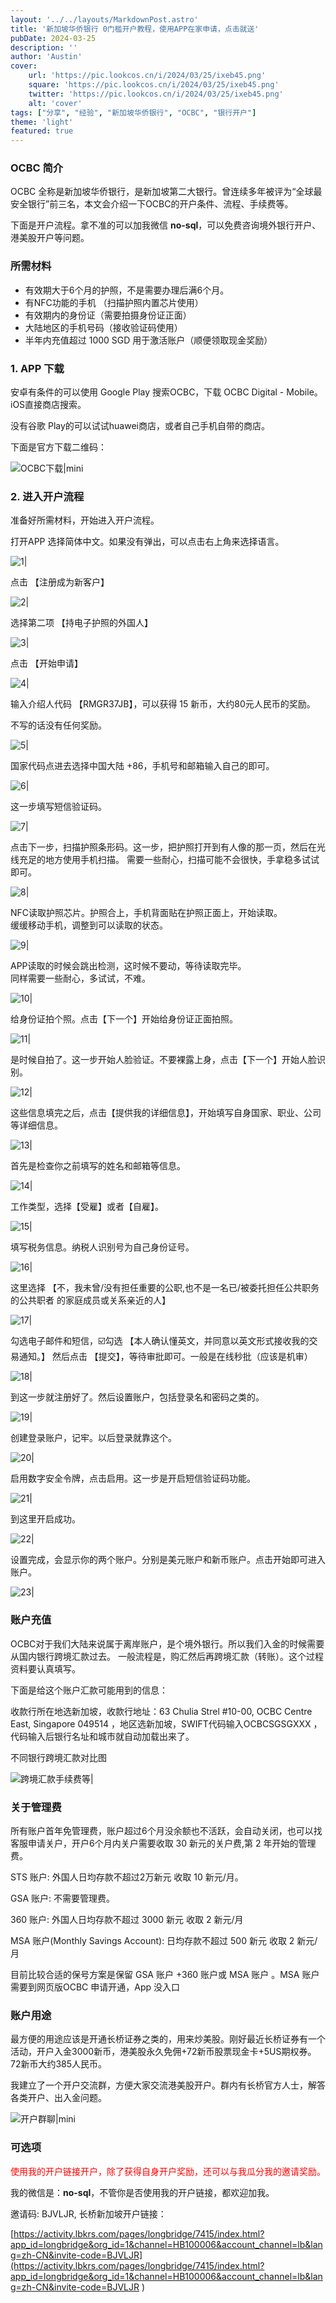 ```yaml
---
layout: '../../layouts/MarkdownPost.astro'
title: '新加坡华侨银行 0门槛开户教程，使用APP在家申请，点击就送'
pubDate: 2024-03-25
description: ''
author: 'Austin'
cover:
    url: 'https://pic.lookcos.cn/i/2024/03/25/ixeb45.png'
    square: 'https://pic.lookcos.cn/i/2024/03/25/ixeb45.png'
    twitter: 'https://pic.lookcos.cn/i/2024/03/25/ixeb45.png'
    alt: 'cover'
tags: ["分享", "经验", "新加坡华侨银行", "OCBC", "银行开户"]
theme: 'light'
featured: true
---
```


### OCBC 简介

OCBC 全称是新加坡华侨银行，是新加坡第二大银行。曾连续多年被评为“全球最安全银行”前三名，本文会介绍一下OCBC的开户条件、流程、手续费等。

下面是开户流程。拿不准的可以加我微信 **no-sql**，可以免费咨询境外银行开户、港美股开户等问题。

### 所需材料

- 有效期大于6个月的护照，不是需要办理后满6个月。
- 有NFC功能的手机 （扫描护照内置芯片使用）
- 有效期内的身份证（需要拍摄身份证正面）
- 大陆地区的手机号码（接收验证码使用）
- 半年内充值超过 1000 SGD 用于激活账户（顺便领取现金奖励）

### 1. APP 下载

安卓有条件的可以使用 Google Play 搜索OCBC，下载 OCBC Digital - Mobile。iOS直接商店搜索。

没有谷歌 Play的可以试试huawei商店，或者自己手机自带的商店。

下面是官方下载二维码：

![OCBC下载|mini](https://pic.lookcos.cn/i/2024/03/25/h2hyam.png)

### 2. 进入开户流程

准备好所需材料，开始进入开户流程。

打开APP 选择简体中文。如果没有弹出，可以点击右上角来选择语言。

![1|](https://pic.lookcos.cn/i/2024/03/25/hdqox0.jpg)

点击 【注册成为新客户】

![2|](https://pic.lookcos.cn/i/2024/03/25/hdqrfz.jpg)

选择第二项 【持电子护照的外国人】

![3|](https://pic.lookcos.cn/i/2024/03/25/hdqm0m.jpg)

点击 【开始申请】

![4|](https://pic.lookcos.cn/i/2024/03/25/hdqn0a.jpg)

输入介绍人代码 【RMGR37JB】，可以获得 15 新币，大约80元人民币的奖励。  

不写的话没有任何奖励。

![5|](https://pic.lookcos.cn/i/2024/03/25/hdqlnn.jpg)

国家代码点进去选择中国大陆 +86，手机号和邮箱输入自己的即可。

![6|](https://pic.lookcos.cn/i/2024/03/25/hdqu7d.jpg)

这一步填写短信验证码。  

![7|](https://pic.lookcos.cn/i/2024/03/25/hdqwbx.jpg)

点击下一步，扫描护照条形码。这一步，把护照打开到有人像的那一页，然后在光线充足的地方使用手机扫描。
需要一些耐心，扫描可能不会很快，手拿稳多试试即可。

![8|](https://pic.lookcos.cn/i/2024/03/25/hdqwsb.jpg)

NFC读取护照芯片。护照合上，手机背面贴在护照正面上，开始读取。  
缓缓移动手机，调整到可以读取的状态。

![9|](https://pic.lookcos.cn/i/2024/03/25/hdqynd.jpg)

APP读取的时候会跳出检测，这时候不要动，等待读取完毕。  
同样需要一些耐心，多试试，不难。

![10|](https://pic.lookcos.cn/i/2024/03/25/hdqy0u.jpg)

给身份证拍个照。点击【下一个】开始给身份证正面拍照。

![11|](https://pic.lookcos.cn/i/2024/03/25/hdqx6g.jpg)

是时候自拍了。这一步开始人脸验证。不要裸露上身，点击【下一个】开始人脸识别。

![12|](https://pic.lookcos.cn/i/2024/03/25/hdqwak.jpg)

这些信息填完之后，点击【提供我的详细信息】，开始填写自身国家、职业、公司等详细信息。

![13|](https://pic.lookcos.cn/i/2024/03/25/hdqwbn.jpg)

首先是检查你之前填写的姓名和邮箱等信息。

![14|](https://pic.lookcos.cn/i/2024/03/25/hdqzk8.jpg)

工作类型，选择【受雇】或者【自雇】。

![15|](https://pic.lookcos.cn/i/2024/03/25/hdqvp8.jpg)

填写税务信息。纳税人识别号为自己身份证号。

![16|](https://pic.lookcos.cn/i/2024/03/25/hdr5l0.jpg)

这里选择 【不，我未曾/没有担任重要的公职,也不是一名已/被委托担任公共职务的公共职者
的家庭成员或关系亲近的人】

![17|](https://pic.lookcos.cn/i/2024/03/25/hdr4j3.jpg)

勾选电子邮件和短信，☑️勾选 【本人确认懂英文，并同意以英文形式接收我的交易通知。】
然后点击 【提交】，等待审批即可。一般是在线秒批（应该是机审）

![18|](https://pic.lookcos.cn/i/2024/03/25/hdr5wt.jpg)

到这一步就注册好了。然后设置账户，包括登录名和密码之类的。

![19|](https://pic.lookcos.cn/i/2024/03/25/hdr6rk.jpg)

创建登录账户，记牢。以后登录就靠这个。

![20|](https://pic.lookcos.cn/i/2024/03/25/hdr1pm.jpg)

启用数字安全令牌，点击启用。这一步是开启短信验证码功能。

![21|](https://pic.lookcos.cn/i/2024/03/25/hdr3gj.jpg)

到这里开启成功。

![22|](https://pic.lookcos.cn/i/2024/03/25/hdr5bm.jpg)

设置完成，会显示你的两个账户。分别是美元账户和新币账户。点击开始即可进入账户。

![23|](https://pic.lookcos.cn/i/2024/03/25/hdr2bu.jpg)

### 账户充值

OCBC对于我们大陆来说属于离岸账户，是个境外银行。所以我们入金的时候需要从国内银行跨境汇款过去。
一般流程是，购汇然后再跨境汇款（转账）。这个过程资料要认真填写。


下面是给这个账户汇款可能用到的信息：

收款行所在地选新加坡，收款行地址：63 Chulia Strel #10-00, OCBC Centre East, Singapore 049514 ，地区选新加坡，SWIFT代码输入OCBCSGSGXXX ，代码输入后银行名址和城市就自动加载出来了。

不同银行跨境汇款对比图

![跨境汇款手续费等|](https://pic.lookcos.cn/i/2024/03/25/ieyjrp.jpg)

### 关于管理费  

所有账户首年免管理费，账户超过6个月没余额也不活跃，会自动关闭，也可以找客服申请关户，开户6个月内关户需要收取 30 新元的关户费,第 2 年开始的管理费。

STS 账户: 外国人日均存款不超过2万新元 收取 10 新元/月。

GSA 账户: 不需要管理费。  

360 账户: 外国人日均存款不超过 3000 新元 收取 2 新元/月

MSA 账户(Monthly Savings Account): 日均存款不超过 500 新元 收取 2 新元/月

目前比较合适的保号方案是保留 GSA 账户 +360 账户或 MSA 账户 。MSA 账户需要到网页版OCBC 申请开通，App 没入口  

### 账户用途

最方便的用途应该是开通长桥证券之类的，用来炒美股。刚好最近长桥证券有一个活动，开户入金3000新币，港美股永久免佣+72新币股票现金卡+5US期权券。72新币大约385人民币。

我建立了一个开户交流群，方便大家交流港美股开户。群内有长桥官方人士，解答各类开户、出入金问题。

![开户群聊|mini](https://pic.lookcos.cn/i/2024/05/07/po28tt.jpg)

### 可选项

<p style="color:red;">使用我的开户链接开户，除了获得自身开户奖励，还可以与我瓜分我的邀请奖励。</p>

我的微信是：**no-sql**，不管你是否使用我的开户链接，都欢迎加我。 

邀请码: BJVLJR, 长桥新加坡开户链接：

[https://activity.lbkrs.com/pages/longbridge/7415/index.html?app_id=longbridge&org_id=1&channel=HB100006&account_channel=lb&lang=zh-CN&invite-code=BJVLJR](https://activity.lbkrs.com/pages/longbridge/7415/index.html?app_id=longbridge&org_id=1&channel=HB100006&account_channel=lb&lang=zh-CN&invite-code=BJVLJR
)
